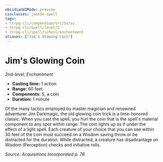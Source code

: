 ```yaml
---
obsidianUIMode: preview
cssclasses: json5e-spell
tags:
- ttrpg-cli/compendium/src/5e/ai
- ttrpg-cli/spell/level/2
- ttrpg-cli/spell/school/enchantment
aliases: ["Jim's Glowing Coin"]
---
```

# Jim's Glowing Coin
*2nd-level, Enchantment*  

- **Casting time:** 1 action
- **Range:** 60 feet
- **Components:** S, a coin
- **Duration:** 1 minute

Of the many tactics employed by master magician and renowned adventurer Jim Darkmagic, the old glowing coin trick is a time-honored classic. When you cast the spell, you hurl the coin that is the spell's material component to any spot within range. The coin lights up as if under the effect of a light spell. Each creature of your choice that you can see within 30 feet of the coin must succeed on a Wisdom saving throw or be distracted for the duration. While distracted, a creature has disadvantage on Wisdom (Perception) checks and initiative rolls.

*Source: Acquisitions Incorporated p. 76*